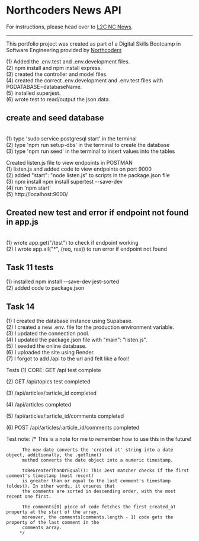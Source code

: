 # Northcoders News API

For instructions, please head over to [L2C NC News](https://l2c.northcoders.com/courses/be/nc-news).



--- 

This portfolio project was created as part of a Digital Skills Bootcamp in Software Engineering provided by [Northcoders](https://northcoders.com/)


(1) Added the .env.test and .env.development files.
<br>
(2) npm install and npm install express.
<br>
(3) created the controller and model files.
<br>
(4) created the correct .env.development and .env.test files with PGDATABASE=databaseName.
<br>
(5) installed superjest.
<br>
(6) wrote test to read/output the json data.
<br>


<strong><h2>create and seed database</h2></strong>
<br>
(1) type 'sudo service postgresql start' in the terminal
<br>
(2) type 'npm run setup-dbs' in the terminal to create the database
<br>
(3) type 'npm run seed' in the terminal to insert values into the tables
<br>

Created listen.js file to view endpoints in POSTMAN
</br>
(1) listen.js and added code to view endpoints on port 9000
</br>
(2) added "start": "node listen.js" to scripts in the package.json file 
</br>
(3) npm install npm install supertest --save-dev
</br>
(4) run 'npm start'
</br>
(5) http://localhost:9000/
</br>

<strong><h2>Created new test and error if endpoint not found in app.js</h2></strong>
</br>
(1) wrote app.get("/test") to check if endpoint working
</br>
(2) I wrote app.all("*", (req, res)) to run error if endpoint not found

<strong><h2>Task 11 tests</h2></strong>
(1) installed npm install --save-dev jest-sorted
</br>
(2) added code to package.json


  <strong><h2>Task 14</h2></strong>
  (1) I created the database instance using Supabase.
  </br>
  (2) I created a new .env. file for the production environment variable.
  </br>
  (3) I updated the connection pool.
  </br>
  (4) I updated the package.json file with "main": "listen.js".
  </br>
  (5) I seeded the online database.
  </br>
  (6) I uploaded the site using Render.
  </br>
  (7) I forgot to add /api to the url and felt like a fool!



  

Tests
(1) CORE: GET /api test complete

(2) GET /api/topics test completed

(3) /api/articles/:article_id completed

(4) /api/articles completed

(5) /api/articles/:article_id/comments completed

(6) POST /api/articles/:article_id/comments completed



Test note:
          /*
          This is a note for me to remember how to use this in the future!
          
          The new date converts the 'created at' string into a date object, additionally, the .getTime() 
          method converts the date object into a numeric timestamp. 

          toBeGreaterThanOrEqual(): This Jest matcher checks if the first comment's timestamp (most recent) 
          is greater than or equal to the last comment's timestamp (oldest). In other words, it ensures that 
          the comments are sorted in descending order, with the most recent one first. 

          The comments[0] piece of code fetches the first created_at property at the start of the array, 
          moreover, the comments[comments.length - 1] code gets the property of the last comment in the 
          comments array. 
         */